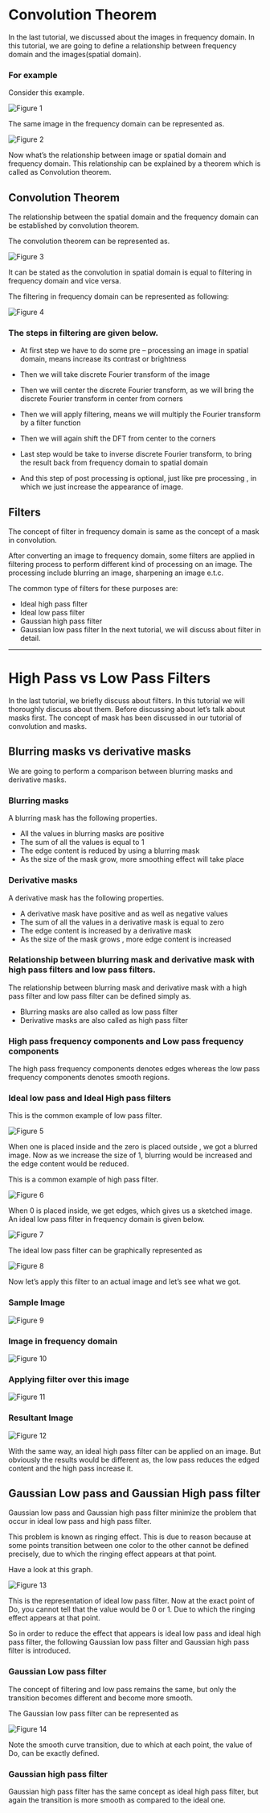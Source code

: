 # Convolution Theorem

In the last tutorial, we discussed about the images in frequency domain. In this tutorial, we are going to define a relationship between frequency domain and the images(spatial domain).

### For example

Consider this example.

![Figure 1](https://github.com/lacie-life/Image-Processing/blob/master/Theory/DIP/35-Convolution-Theorem/convolution1.jpg?raw=true)

The same image in the frequency domain can be represented as.

![Figure 2](https://github.com/lacie-life/Image-Processing/blob/master/Theory/DIP/35-Convolution-Theorem/convolution2.jpg?raw=true)

Now what’s the relationship between image or spatial domain and frequency domain. This relationship can be explained by a theorem which is called as Convolution theorem.

## Convolution Theorem
The relationship between the spatial domain and the frequency domain can be established by convolution theorem.

The convolution theorem can be represented as.

![Figure 3](https://github.com/lacie-life/Image-Processing/blob/master/Theory/DIP/35-Convolution-Theorem/convolution3.jpg?raw=true)

It can be stated as the convolution in spatial domain is equal to filtering in frequency domain and vice versa.

The filtering in frequency domain can be represented as following:

![Figure 4](https://github.com/lacie-life/Image-Processing/blob/master/Theory/DIP/35-Convolution-Theorem/convolution4.jpg?raw=true)

### The steps in filtering are given below.

+ At first step we have to do some pre – processing an image in spatial domain, means increase its contrast or brightness

+ Then we will take discrete Fourier transform of the image

+ Then we will center the discrete Fourier transform, as we will bring the discrete Fourier transform in center from corners

+ Then we will apply filtering, means we will multiply the Fourier transform by a filter function

+ Then we will again shift the DFT from center to the corners

+ Last step would be take to inverse discrete Fourier transform, to bring the result back from frequency domain to spatial domain

+ And this step of post processing is optional, just like pre processing , in which we just increase the appearance of image.


## Filters
The concept of filter in frequency domain is same as the concept of a mask in convolution.

After converting an image to frequency domain, some filters are applied in filtering process to perform different kind of processing on an image. The processing include blurring an image, sharpening an image e.t.c.

The common type of filters for these purposes are:

+ Ideal high pass filter
+ Ideal low pass filter
+ Gaussian high pass filter
+ Gaussian low pass filter
In the next tutorial, we will discuss about filter in detail.

---------------------------------------------------------------------------------------------------------------------------------------------------------------------

# High Pass vs Low Pass Filters

In the last tutorial, we briefly discuss about filters. In this tutorial we will thoroughly discuss about them. Before discussing about let’s talk about masks first. The concept of mask has been discussed in our tutorial of convolution and masks.

## Blurring masks vs derivative masks

We are going to perform a comparison between blurring masks and derivative masks.

### Blurring masks
A blurring mask has the following properties.

+ All the values in blurring masks are positive
+ The sum of all the values is equal to 1
+ The edge content is reduced by using a blurring mask
+ As the size of the mask grow, more smoothing effect will take place

### Derivative masks
A derivative mask has the following properties.

+ A derivative mask have positive and as well as negative values
+ The sum of all the values in a derivative mask is equal to zero
+ The edge content is increased by a derivative mask
+ As the size of the mask grows , more edge content is increased

### Relationship between blurring mask and derivative mask with high pass filters and low pass filters.
The relationship between blurring mask and derivative mask with a high pass filter and low pass filter can be defined simply as.

+ Blurring masks are also called as low pass filter
+ Derivative masks are also called as high pass filter

### High pass frequency components and Low pass frequency components
The high pass frequency components denotes edges whereas the low pass frequency components denotes smooth regions.

### Ideal low pass and Ideal High pass filters
This is the common example of low pass filter.

![Figure 5](https://github.com/lacie-life/Image-Processing/blob/master/Theory/DIP/35-Convolution-Theorem/highpass1.jpg?raw=true)

When one is placed inside and the zero is placed outside , we got a blurred image. Now as we increase the size of 1, blurring would be increased and the edge content would be reduced.

This is a common example of high pass filter.

![Figure 6](https://github.com/lacie-life/Image-Processing/blob/master/Theory/DIP/35-Convolution-Theorem/highpass2.jpg?raw=true)

When 0 is placed inside, we get edges, which gives us a sketched image. An ideal low pass filter in frequency domain is given below.

![Figure 7](https://github.com/lacie-life/Image-Processing/blob/master/Theory/DIP/35-Convolution-Theorem/highpass3.jpg?raw=true)

The ideal low pass filter can be graphically represented as

![Figure 8](https://github.com/lacie-life/Image-Processing/blob/master/Theory/DIP/35-Convolution-Theorem/highpass4.jpg?raw=true)

Now let’s apply this filter to an actual image and let’s see what we got.

### Sample Image
![Figure 9](https://github.com/lacie-life/Image-Processing/blob/master/Theory/DIP/35-Convolution-Theorem/highpass5.jpg?raw=true)

### Image in frequency domain
![Figure 10](https://github.com/lacie-life/Image-Processing/blob/master/Theory/DIP/35-Convolution-Theorem/highpass6.jpg?raw=true)

### Applying filter over this image
![Figure 11](https://github.com/lacie-life/Image-Processing/blob/master/Theory/DIP/35-Convolution-Theorem/highpass7.jpg?raw=true)

### Resultant Image
![Figure 12](https://github.com/lacie-life/Image-Processing/blob/master/Theory/DIP/35-Convolution-Theorem/highpass8.jpg?raw=true)

With the same way, an ideal high pass filter can be applied on an image. But obviously the results would be different as, the low pass reduces the edged content and the high pass increase it.

## Gaussian Low pass and Gaussian High pass filter
Gaussian low pass and Gaussian high pass filter minimize the problem that occur in ideal low pass and high pass filter.

This problem is known as ringing effect. This is due to reason because at some points transition between one color to the other cannot be defined precisely, due to which the ringing effect appears at that point.

Have a look at this graph.

![Figure 13](https://github.com/lacie-life/Image-Processing/blob/master/Theory/DIP/35-Convolution-Theorem/highpass9.jpg?raw=true)

This is the representation of ideal low pass filter. Now at the exact point of Do, you cannot tell that the value would be 0 or 1. Due to which the ringing effect appears at that point.

So in order to reduce the effect that appears is ideal low pass and ideal high pass filter, the following Gaussian low pass filter and Gaussian high pass filter is introduced.

### Gaussian Low pass filter
The concept of filtering and low pass remains the same, but only the transition becomes different and become more smooth.

The Gaussian low pass filter can be represented as

![Figure 14](https://github.com/lacie-life/Image-Processing/blob/master/Theory/DIP/35-Convolution-Theorem/highpass10.jpg?raw=true)

Note the smooth curve transition, due to which at each point, the value of Do, can be exactly defined.

### Gaussian high pass filter
Gaussian high pass filter has the same concept as ideal high pass filter, but again the transition is more smooth as compared to the ideal one.
